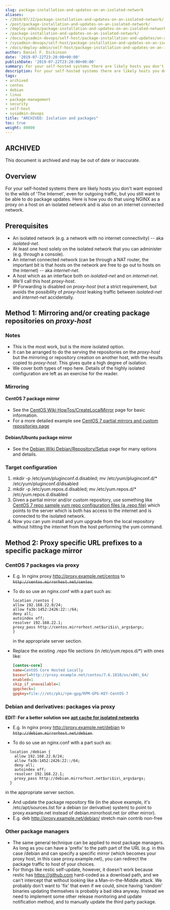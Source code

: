 ```yaml
---
slug: package-installation-and-updates-on-an-isolated-network
aliases:
- /2019/07/22/package-installation-and-updates-on-an-isolated-network/
- /post/package-installation-and-updates-on-an-isolated-network/
- /deploy-admin/package-installation-and-updates-on-an-isolated-network/
- /package-installation-and-updates-on-an-isolated-network/
- /docs/sysadmin-devops/self-host/package-installation-and-updates/on-an-isolated-network/
- /sysadmin-devops/self-host/package-installation-and-updates-on-an-isolated-network/
- /docs/deploy-admin/self-host/package-installation-and-updates-on-an-isolated-network/
author: Daniel F. Dickinson
date: '2019-07-22T23:20:00+00:00'
publishDate: '2019-07-22T23:20:00+00:00'
summary: For your self-hosted systems there are likely hosts you don't want internet-connected, but you still want to be able to do package installs and updates.
description: For your self-hosted systems there are likely hosts you don't want internet-connected, but you still want to be able to do package installs and updates.
tags:
- archived
- centos
- debian
- linux
- package-management
- security
- self-host
- sysadmin-devops
title: "ARCHIVED: Isolation and packages"
toc: true
weight: 80000
---
```


## ARCHIVED

This document is archived and may be out of date or inaccurate.

## Overview

For your self-hosted systems there are likely hosts you don't want exposed
to the wilds of 'The Internet', even for outgoing traffic, but you still want to
be able to do package updates. Here is how you do that using NGINX as a proxy on
a host on an isolated network and is also on an internet connected network.

## Prerequisites

* An isolated network (e.g. a network with no internet connectivity)
-- aka *isolated-net*.
* At least one host solely on the isolated network that you can
administer (e.g. through a console).
* An internet connected network (can be through a NAT router, the
important bit is that hosts on the network are free to go out to
hosts on the internet) -- aka *internet-net*.
* A host which as an interface both on *isolated-net* and on
*internet-net*. We'll call this host *proxy-host*.
* IP Forwarding is disabled on *proxy-host* (not a strict requirement,
but avoids the possibility of *proxy-host* leaking traffic between
*isolated-net* and *internet-net* accidentally.

## Method 1: Mirroring and/or creating package repositories on *proxy-host*

### Notes

* This is the most work, but is the more isolated option.
* It can be arranged to do the serving the repositories on the
*proxy-host* but the mirroring or repository creation on another
host, with the results copied to *proxy-host*. This gives quite a
high degree of isolation.
* We cover both types of repo here. Details of the highly isolated
configuration are left as an exercise for the reader.

### Mirroring

#### CentOS 7 package mirror

* See the [CentOS Wiki HowTos/CreateLocalMirror](https://wiki.centos.org/HowTos/CreateLocalMirror "Link to CentOS Wiki's 'CreateLocalMirror' page for information on create mirrors and repositories for Centos 6/7") page for basic information.
* For a more detailed example see [CentOS 7 partial mirrors and custom repositories page](2019-06-22-centos-7-partial-mirrors-and-custom-repositories.md)

#### Debian/Ubuntu package mirror

* See the [Debian Wiki
Debian/Repository/Setup](https://wiki.debian.org/DebianRepository/Setup "Link to DebianRepository/Setup -- the repository creation and mirroring table of contents for Debian and derivatives.")
page for many options and details.

### Target configuration

1. mkdir -p /etc/yum/pluginconf.d.disabled; mv /etc/yum/pluginconf.d/* /etc/yum/pluginconf.d/disabled
2. mkdir -p /etc/yum.repos.d.disabled; mv /etc/yum.repos.d/* /etc/yum.repos.d.disabled
3. Given a partial mirror and/or custom repository, use something like [CentOS 7 repo sample yum repo configuration files (a .repo file)](2019-06-22-centos-7-partial-mirrors-and-custom-repositories.md#sample-repo-file-for-the-above) which points to the server which is both has access to the internet and is connected to the isolated network.
4. Now you can yum install and yum upgrade from the local repository without hitting the internet from the host performing the yum command.

## Method 2: Proxy specific URL prefixes to a specific package mirror

### CentOS 7 packages via proxy

* E.g. In nginx proxy <http://proxy.example.net/centos> to
~~``http://centos.mirrorhost.net/centos``~~.

* To do so use an nginx.conf with a part such as:

  ```nginx
  location /centos {
  allow 192.168.22.0/24;
  allow fa3b:1452:2426:22::/64;
  deny all;
  autoindex off;
  resolver 192.168.22.1;
  proxy_pass http://centos.mirrorhost.net$uri$is\_args$args;
  }
  ```

  in the appropriate server section.
* Replace the existing .repo file sections (in /etc/yum.repos.d/*) with ones like:

  ```ini
  [centos-core]
  name=CentOS Core Hosted Locally
  baseurl=http://proxy.example.net/centos/7.6.1810/os/x86\_64/
  enabled=1
  skip_if_unavailable=1
  gpgcheck=1
  gpgkey=file:///etc/pki/rpm-gpg/RPM-GPG-KEY-CentOS-7
  ```

### Debian and derivatives: packages via proxy

**EDIT: For a better solution see [apt cache for isolated networks](https://fabianlee.org/2018/02/11/ubuntu-a-centralized-apt-package-cache-using-apt-cacher-ng/)**

* E.g. In nginx proxy <http://proxy.example.net/debian> to
~~``http://debian.mirrorhost.net/debian``~~.

* To do so use an nginx.conf with a part such as:

```nginx
  location /debian {
    allow 192.168.22.0/24;
    allow fa3b:1452:2426:22::/64;
    deny all;
    autoindex off;
    resolver 192.168.22.1;
    proxy_pass http://debian.mirrorhost.net$uri$is\_args$args;
  }
```

  in the appropriate server section.

* And update the package repository file (in the above example, it's
/etc/apt/sources.list for a debian (or derivative) system) to
point to proxy.example.net instead of debian.mirrorhost.net (or
other mirror).
* E.g. deb <http://proxy.example.net/debian/> stretch main contrib non-free

### Other package managers

* The same general technique can be applied to most package managers.
As long as you can have a 'prefix' to the path part of the URL
(e.g. in this case /debian and can specify a specific mirror
(which becomes your proxy host, in this case proxy.example.net),
you can redirect the package traffic to host of your choices.
* For things like restic self-update, however, it doesn't work
because restic has <https://github.com> hard-coded as a download path,
and we can't intercept that without looking like a
Man-in-the-Middle attack. We probably don't want to 'fix' that
even if we could, since having 'random' binaries updating
themselves is probably a bad idea anyway. Instead we need to
implement some other release monitoring and update notification
method, and to manually update the third party package.
